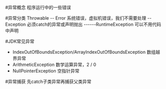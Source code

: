 #异常概念
    程序运行中的一些错误

#异常分类
    Throwable
        -- Error    系统错误，虚拟机错误，我们不需要处理
        -- Exception    必须catch的异常或声明抛出
        ------RuntimeException  可以不用代码中声明

#JDK常见异常
<ul>
    <li>IndexOutOfBoundsException/ArrayIndexOutOfBoundsException   数组越界异常</li> 
    <li>ArithmeticException   数学运算异常，2 / 0</li> 
    <li>NullPointerException   空指针异常</li> 
</ul>

#异常捕获
    先catch子类异常再捕获父类异常




